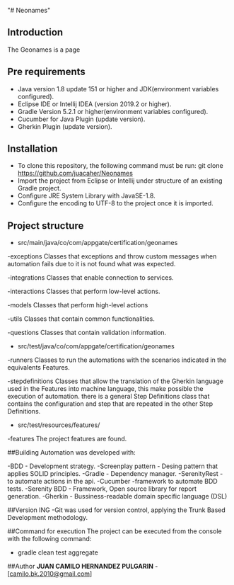 "# Neonames" 
## Introduction

The Geonames is a page

## Pre requirements
- Java version 1.8 update 151 or higher and JDK(environment variables configured).
- Eclipse IDE or Intellij IDEA (version 2019.2 or higher).
- Gradle Version 5.2.1 or higher(environment variables configured).
- Cucumber for Java Plugin (update version).
- Gherkin Plugin (update version).


## Installation

- To clone this repository, the following command must be run:
  git clone https://github.com/juacaher/Neonames
- Import the project from Eclipse or Intellij under structure of an existing Gradle project.
- Configure JRE System Library with JavaSE-1.8.
- Configure the encoding to UTF-8 to the project once it is imported.

## Project structure
- src/main/java/co/com/appgate/certification/geonames

-exceptions
Classes that exceptions and throw custom messages when automation fails due to it is not found what was expected.

-integrations
Classes that enable connection to services.

-interactions
Classes that perform low-level actions.

-models
Classes that perform high-level actions

-utils
Classes that contain common functionalities.

-questions
Classes that contain validation information.

- src/test/java/co/com/appgate/certification/geonames

-runners
Classes to run the automations with the scenarios indicated in the equivalents Features.

-stepdefinitions
Classes that allow the translation of the Gherkin language used in the Features into machine language, this
make possible the execution of automation. there is  a general Step Definitions class that contains the configuration and step that are repeated in the other Step Definitions.

- src/test/resources/features/

-features
The project features are found.

##Building
Automation was  developed with:

-BDD - Development strategy.
-Screenplay pattern - Desing pattern that applies  SOLID principles.
-Gradle - Dependency manager.
-SerenityRest - to automate actions in the api.
-Cucumber -framework to automate BDD tests.
-Serenity BDD - Framework, Open source library for report generation.
-Gherkin - Bussiness-readable domain specific language (DSL)

##Version ING
-Git was used for  version control, applying the Trunk Based Development methodology.


##Command for execution
The project can be executed from the console with the following command:
- gradle clean test aggregate

##Author
**JUAN CAMILO HERNANDEZ PULGARIN** -[camilo.bk.2010@gmail.com]
 
